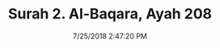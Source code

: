 ---
title       : "Surah 2. Al-Baqara, Ayah 208"
date        : 7/25/2018 2:47:20 PM
draft       : false
type        : "quran"
layout      : "compare"
BookCode    : "CMP"
SurahNumber : "2"
AyahNumber  : "208"
TotalAyah   : "286"
---